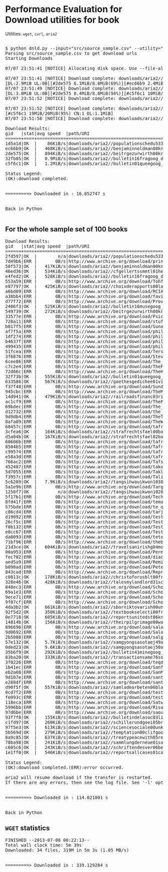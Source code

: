 Performance Evaluation for Download utilities for book
=======================================================
Utilities: `wget`, `curl`, `aria2`

<pre>

$ python dnld.py --input="src/source_sample.csv" --utility="aria2" --format="djvu"
Parsing src/source_sample.csv to get download urls
Starting Downloads

07/07 23:51:41 [NOTICE] Allocating disk space. Use --file-allocation=none to disable it. See --file-allocation option in man page for more details.

07/07 23:51:41 [NOTICE] Download complete: downloads/aria2//populationschedu533unit_djvu.xml
[DL:2.9MiB UL:0B][#2de575 6.1MiB/8.8MiB(69%)][#ec66b9 2.4MiB/3.0MiB(81%)][#c5f6c1 6.8MiB/20MiB(34%)][#32fb05 4.7MiB/9.1MiB(51%)]
07/07 23:51:49 [NOTICE] Download complete: downloads/aria2//benjaminnoldman00kniggoog_djvu.xml
[DL:3.0MiB UL:0B][#2de575 8.4MiB/8.8MiB(94%)][#c5f6c1 10MiB/20MiB(49%)][#32fb05 7.9MiB/9.1MiB(86%)]
07/07 23:51:52 [NOTICE] Download complete: downloads/aria2//beitrgezurwirth00krgoog_djvu.xml

07/07 23:51:52 [NOTICE] Download complete: downloads/aria2//bulletin16fragoog_djvu.xml
[#c5f6c1 19MiB/20MiB(95%) CN:1 DL:1.1MiB]
07/07 23:51:58 [NOTICE] Download complete: downloads/aria2//bulletin01queegoog_djvu.xml

Download Results:
gid   |stat|avg speed  |path/URI
======+====+===========+=======================================================
1d5a1d|OK  |    86KiB/s|downloads/aria2//populationschedu533unit_djvu.xml
ec66b9|OK  |   468KiB/s|downloads/aria2//benjaminnoldman00kniggoog_djvu.xml
2de575|OK  |   894KiB/s|downloads/aria2//beitrgezurwirth00krgoog_djvu.xml
32fb05|OK  |   0.9MiB/s|downloads/aria2//bulletin16fragoog_djvu.xml
c5f6c1|OK  |   1.2MiB/s|downloads/aria2//bulletin01queegoog_djvu.xml

Status Legend:
(OK):download completed.


=========> Downloaded in : 16.852747 s


Back in Python

</pre>

## For the whole sample set of 100 books

<pre>
Download Results:
gid   |stat|avg speed  |path/URI
======+====+===========+=======================================================
2fd597|OK  |        n/a|downloads/aria2//populationschedu533unit_djvu.xml
7d49b6|ERR |       0B/s|http://www.archive.org/download/princetonprecept00thil/princetonprecept00thil_djvu.xml
50f573|OK  |   417KiB/s|downloads/aria2//benjaminnoldman00kniggoog_djvu.xml
46ed36|OK  |   534KiB/s|downloads/aria2//cfgellertssmmtl01heyegoog_djvu.xml
e4fed2|OK  |   528KiB/s|downloads/aria2//bulletin16fragoog_djvu.xml
553a59|ERR |       0B/s|http://www.archive.org/download/TohfaAhmediaPartIii/TohfaAhmediaPartIii_djvu.xml
e87797|OK  |   425KiB/s|downloads/aria2//choixderapports00lallgoog_djvu.xml
a6bd09|ERR |       0B/s|http://www.archive.org/download/RCIA2011-HW/RCIA2011-HW_djvu.xml
a38bb4|ERR |       0B/s|http://www.archive.org/download/favicon_45/favicon_45_djvu.xml
d77f72|ERR |       0B/s|http://www.archive.org/download/ProvincialDeSeleccionesSub15-Licitacion/ProvincialDeSeleccionesSub15-Licitacion_djvu.xml
2406f3|OK  |   525KiB/s|downloads/aria2//bulletin16musegoog_djvu.xml
549739|OK  |   272KiB/s|downloads/aria2//beitrgezurwirth00krgoog_djvu.xml
33577e|ERR |       0B/s|http://www.archive.org/download/Psiconeurobiologa_en_el_Maltrato_Infantil/Psiconeurobiologa_en_el_Maltrato_Infantil_djvu.xml
728a11|ERR |       0B/s|http://www.archive.org/download/stuffz/stuffz_djvu.xml
b817f5|ERR |       0B/s|http://www.archive.org/download/Sunanenasaisharif.part-03-bangla-visit-alhamdulillah-library.b/Sunanenasaisharif.part-03-bangla-visit-alhamdulillah-library.b_djvu.xml
af7f5a|ERR |       0B/s|http://www.archive.org/download/philtrans06859574/philtrans06859574_djvu.xml
1df274|ERR |       0B/s|http://www.archive.org/download/philtrans06478808/philtrans06478808_djvu.xml
b4637f|ERR |       0B/s|http://www.archive.org/download/philtrans08431301/philtrans08431301_djvu.xml
499435|ERR |       0B/s|http://www.archive.org/download/philtrans08029176/philtrans08029176_djvu.xml
51fcea|ERR |       0B/s|http://www.archive.org/download/TersenyumLyrics/TersenyumLyrics_djvu.xml
3f6876|ERR |       0B/s|http://www.archive.org/download/SteveNote9.7.05.pdf/SteveNote9.7.05.pdf_djvu.xml
6cee86|ERR |       0B/s|http://www.archive.org/download/The_Effect_Of_A_Quart_Of_Water/The_Effect_Of_A_Quart_Of_Water_djvu.xml
c7c2e4|ERR |       0B/s|http://www.archive.org/download/TheFlyingLapEpisode32HungarianGpDebriefWithF1StatisticianSeanKelly/TheFlyingLapEpisode32HungarianGpDebriefWithF1StatisticianSeanKelly_djvu.xml
72d66c|ERR |       0B/s|http://www.archive.org/download/TheHouse/TheHouse_djvu.xml
32f73b|OK  |   555KiB/s|downloads/aria2//bulletin01queegoog_djvu.xml
633586|OK  |   567KiB/s|downloads/aria2//goethesgedichee01viehgoog_djvu.xml
f37f48|ERR |       0B/s|http://www.archive.org/download/SundaySeriesPlanJune24ThruSept2/SundaySeriesPlanJune24ThruSept2_djvu.xml
945cbc|ERR |       0B/s|http://www.archive.org/download/TheMothers/TheMothers_djvu.xml
14d941|OK  |   479KiB/s|downloads/aria2//railroadsfinanc03riplgoog_djvu.xml
ac1cf9|ERR |       0B/s|http://www.archive.org/download/ThePlaysOfHubertHenryDaviesVol1/ThePlaysOfHubertHenryDaviesVol1_djvu.xml
69bdec|ERR |       0B/s|http://www.archive.org/download/The_Radio/The_Radio_djvu.xml
d12732|ERR |       0B/s|http://www.archive.org/download/the_recipes_in_full/the_recipes_in_full_djvu.xml
9d9db4|ERR |       0B/s|http://www.archive.org/download/TheTurquoiseDream/TheTurquoiseDream_djvu.xml
8afa09|ERR |       0B/s|http://www.archive.org/download/TheWelshRabbitAndSammyTheShrew/TheWelshRabbitAndSammyTheShrew_djvu.xml
68457c|ERR |       0B/s|http://www.archive.org/download/tafreegh_659/tafreegh_659_djvu.xml
3cfea6|OK  |   164KiB/s|downloads/aria2//strafrechtsfael00bauegoog_djvu.xml
d5a04b|OK  |   167KiB/s|downloads/aria2//strafrechtsfael02bauegoog_djvu.xml
60606b|ERR |       0B/s|http://www.archive.org/download/tafreghat2002yahoo.com_594/tafreghat2002yahoo.com_594_djvu.xml
8504b5|ERR |       0B/s|http://www.archive.org/download/Tafregh_3amy_30_quran_drhazemShoman_way2allah.com/Tafregh_3amy_30_quran_drhazemShoman_way2allah.com_djvu.xml
c99574|ERR |       0B/s|http://www.archive.org/download/tafreghat2002yahoo.com_582/tafreghat2002yahoo.com_582_djvu.xml
e58a3d|ERR |       0B/s|http://www.archive.org/download/tafreghat2002yahoo.com_742/tafreghat2002yahoo.com_742_djvu.xml
766ac2|ERR |       0B/s|http://www.archive.org/download/Tafsir_10_akheer_UR/Tafsir_10_akheer_UR_djvu.xml
452487|ERR |       0B/s|http://www.archive.org/download/takouime/takouime_djvu.xml
5d7055|ERR |       0B/s|http://www.archive.org/download/Taklif2012/Taklif2012_djvu.xml
f3957c|ERR |       0B/s|http://www.archive.org/download/TalimaDeenRaheyMehboob/TalimaDeenRaheyMehboob_djvu.xml
5c6289|OK  |   7.9KiB/s|downloads/aria2//tangsihwauikwon1038800_djvu.xml
5a1e9b|ERR |       0B/s|http://www.archive.org/download/TargetLetterMay2005/TargetLetterMay2005_djvu.xml
1258f7|OK  |        n/a|downloads/aria2//tangsihwauikwon1028800_djvu.xml
5f17b1|ERR |       0B/s|http://www.archive.org/download/TechnoKid.tk/TechnoKid.tk_djvu.xml
8fd41f|ERR |       0B/s|http://www.archive.org/download/tema1/tema1_djvu.xml
575bde|ERR |       0B/s|http://www.archive.org/download/te_quiero_poema_poem_in_spanish/te_quiero_poema_poem_in_spanish_djvu.xml
c86cd4|ERR |       0B/s|http://www.archive.org/download/tarjama_mulla_umran1/tarjama_mulla_umran1_djvu.xml
d19092|ERR |       0B/s|http://www.archive.org/download/test-3/test-3_djvu.xml
26cf5c|ERR |       0B/s|http://www.archive.org/download/TesteJava/TesteJava_djvu.xml
f0b132|ERR |       0B/s|http://www.archive.org/download/TestOnReadingWithCall_704/TestOnReadingWithCall_704_djvu.xml
e0cc67|ERR |       0B/s|http://www.archive.org/download/TestOSMTiles001/TestOSMTiles001_djvu.xml
da8093|ERR |       0B/s|http://www.archive.org/download/tetouan-mai2011.pdf/tetouan-mai2011.pdf_djvu.xml
71bf96|ERR |       0B/s|http://www.archive.org/download/thebeat1333/thebeat1333_djvu.xml
21d3ce|OK  |   604KiB/s|downloads/aria2//travelsanirishg04moorgoog_djvu.xml
00a953|ERR |       0B/s|http://www.archive.org/download/PermissionToFail/PermissionToFail_djvu.xml
fec702|ERR |       0B/s|http://www.archive.org/download/diacacahtm/diacacahtm_djvu.xml
aed5a9|ERR |       0B/s|http://www.archive.org/download/RemixingOerAGuideToLicenseCompatibility/RemixingOerAGuideToLicenseCompatibility_djvu.xml
b098ad|ERR |       0B/s|http://www.archive.org/download/PeteOlanskiObituary/PeteOlanskiObituary_djvu.xml
843cad|ERR |       0B/s|http://www.archive.org/download/RepresentativeBritishDramas/RepresentativeBritishDramas_djvu.xml
c0813c|OK  |   178KiB/s|downloads/aria2//christoforusblt00freygoog_djvu.xml
328e46|OK  |   428KiB/s|downloads/aria2//talesmylandlord31scotgoog_djvu.xml
848ec3|ERR |       0B/s|http://www.archive.org/download/ScholarlyElectronicPublishingBibliographyVersion51/ScholarlyElectronicPublishingBibliographyVersion51_djvu.xml
69a1e3|ERR |       0B/s|http://www.archive.org/download/ScholarlyElectronicPublishingBibliographyVersion64/ScholarlyElectronicPublishingBibliographyVersion64_djvu.xml
9ece71|ERR |       0B/s|http://www.archive.org/download/ScholarlyElectronicPublishingBibliographyVersion66/ScholarlyElectronicPublishingBibliographyVersion66_djvu.xml
9f07cf|ERR |       0B/s|http://www.archive.org/download/ScholarlyElectronicPublishingBibliographyVersion67/ScholarlyElectronicPublishingBibliographyVersion67_djvu.xml
4da3b2|OK  |   661KiB/s|downloads/aria2//sborniktovarish00unkngoog_djvu.xml
92f5d2|OK  |   350KiB/s|downloads/aria2//textbookselecti00frangoog_djvu.xml
0e7718|OK  |   605KiB/s|downloads/aria2//reportsunitedst06kniggoog_djvu.xml
14814b|OK  |   156KiB/s|downloads/aria2//theirpilgrimage00warngoog_djvu.xml
896696|ERR |       0B/s|http://www.archive.org/download/salahtm/salahtm_djvu.xml
9d0692|ERR |       0B/s|http://www.archive.org/download/SalaMare-Arhiva1/SalaMare-Arhiva1_djvu.xml
2b5088|ERR |       0B/s|http://www.archive.org/download/salgadohtm/salgadohtm_djvu.xml
57e132|OK  |   5.7KiB/s|downloads/aria2//samgyongsasotaej49asam_djvu.xml
0ded23|OK  |   9.6KiB/s|downloads/aria2//samgyongsasotaej50asam_djvu.xml
35b6f9|OK  |   292KiB/s|downloads/aria2//bulletin41minegoog_djvu.xml
83ba20|OK  |   333KiB/s|downloads/aria2//transactionsame76socigoog_djvu.xml
3f0226|ERR |       0B/s|http://www.archive.org/download/teqdar.ala.a3dabo/teqdar.ala.a3dabo_djvu.xml
1b41ec|ERR |       0B/s|http://www.archive.org/download/SanfordStaabAnIntroductiontoEcconomicsandthenatureofmoneyandcredit/SanfordStaabAnIntroductiontoEcconomicsandthenatureofmoneyandcredit_djvu.xml
eb2a08|ERR |       0B/s|http://www.archive.org/download/SanMateoCounty-PlanningBuilding-BuildingPermitsAndInspections-/SanMateoCounty-PlanningBuilding-BuildingPermitsAndInspections-_djvu.xml
9d107e|ERR |       0B/s|http://www.archive.org/download/santana2htm/santana2htm_djvu.xml
e288df|ERR |       0B/s|http://www.archive.org/download/santanahtm/santanahtm_djvu.xml
d90f5f|OK  |   557KiB/s|downloads/aria2//samladearbeten06blangoog_djvu.xml
0cd7f2|ERR |       0B/s|http://www.archive.org/download/test_html_page/test_html_page_djvu.xml
fe093c|ERR |       0B/s|http://www.archive.org/download/test_php_execute/test_php_execute_djvu.xml
118eca|ERR |       0B/s|http://www.archive.org/download/Satwanti/Satwanti_djvu.xml
5996bb|ERR |       0B/s|http://www.archive.org/download/RisalaAkheekhUlAkheekha/RisalaAkheekhUlAkheekha_djvu.xml
97d6be|ERR |       0B/s|http://www.archive.org/download/saoud/saoud_djvu.xml
93f7f8|OK  |   155KiB/s|downloads/aria2//bulletindelasoc03limogoog_djvu.xml
c1fd97|OK  |   260KiB/s|downloads/aria2//schillerundgoei05braugoog_djvu.xml
97f5e3|OK  |   613KiB/s|downloads/aria2//sciencesociale00unkngoog_djvu.xml
5b569d|OK  |   279KiB/s|downloads/aria2//temptation00clifgoog_djvu.xml
8a9c85|OK  |   637KiB/s|downloads/aria2//treatypeacewith05relagoog_djvu.xml
78ba98|OK  |   241KiB/s|downloads/aria2//sammlungderneue01salogoog_djvu.xml
c605c6|OK  |   243KiB/s|downloads/aria2//schriftendesver06berlgoog_djvu.xml
1e1ff0|OK  |   546KiB/s|downloads/aria2//reportsallcases01casegoog_djvu.xml

Status Legend:
(OK):download completed.(ERR):error occurred.

aria2 will resume download if the transfer is restarted.
If there are any errors, then see the log file. See '-l' option in help/man page for details.


=========> Downloaded in : 114.021801 s


Back in Python
</pre>

## `WGET` statistics
<pre>
FINISHED --2013-07-08 00:22:13--
Total wall clock time: 5m 39s
Downloaded: 34 files, 319M in 5m 3s (1.05 MB/s)


=========> Downloaded in : 339.129284 s
</pre>